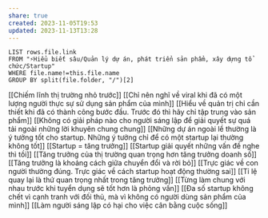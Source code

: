 ```yaml
---
share: true
created: 2023-11-05T19:53
updated: 2023-11-13T13:28
---
```


```dataview
LIST rows.file.link
FROM "⚡Hiểu biết sâu/Quản lý dự án, phát triển sản phẩm, xây dựng tổ chức/Startup" 
WHERE file.name!=this.file.name
GROUP BY split(file.folder, "/")[2]
```


[[Chiếm lĩnh thị trường nhỏ trước]]
[[Chỉ nên nghĩ về viral khi đã có một lượng người thực sự sử dụng sản phẩm của mình]]
[[Hiểu về quản trị chỉ cần thiết khi đã có thành công bước đầu. Trước đó thì hãy chỉ tập trung vào sản phẩm]]
[[Không có giải pháp nào cho người sáng lập để giải quyết sự quá tải ngoài những lời khuyên chung chung]]
[[Những dự án ngoài lề thường là ý tưởng tốt cho startup. Những ý tưởng chỉ để có một startup lại thường không tốt]]
[[Startup = tăng trưởng]]
[[Startup giải quyết những vấn đề nghe thì tồi]]
[[Tăng trưởng của thị trường quan trọng hơn tăng trưởng doanh số]]
[[Tăng trưởng là khoảng cách giữa chuyển đổi và rời bỏ]]
[[Trực giác về con người thường đúng. Trực giác về cách startup hoạt động thường sai]]
[[Tỉ lệ quay lại là thứ quan trọng nhất trong tăng trưởng]]
[[Từng làm chung với nhau trước khi tuyển dụng sẽ tốt hơn là phỏng vấn]]
[[Đa số startup không chết vì cạnh tranh với đối thủ, mà vì không có người dùng sản phẩm của mình]]
[[Làm người sáng lập có hại cho việc cân bằng cuộc sống]]